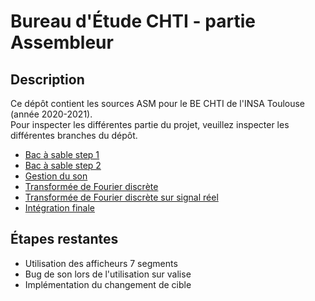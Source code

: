 # Bureau d'Étude CHTI - partie Assembleur
## Description
Ce dépôt contient les sources ASM pour le BE CHTI de l'INSA Toulouse (année 2020-2021).  
Pour inspecter les différentes partie du projet, veuillez inspecter les différentes branches du dépôt.

- [Bac à sable step 1](https://github.com/arc-hugo/BE-CHTI/tree/bac-a-sable-1)
- [Bac à sable step 2](https://github.com/arc-hugo/BE-CHTI/tree/bac-a-sable-2)
- [Gestion du son](https://github.com/arc-hugo/BE-CHTI/tree/gestion-du-son)
- [Transformée de Fourier discrète](https://github.com/arc-hugo/BE-CHTI/tree/dft)
- [Transformée de Fourier discrète sur signal réel](https://github.com/arc-hugo/BE-CHTI/tree/dft-reel)
- [Intégration finale](https://github.com/arc-hugo/BE-CHTI/tree/final)

## Étapes restantes
- Utilisation des afficheurs 7 segments
- Bug de son lors de l'utilisation sur valise
- Implémentation du changement de cible
